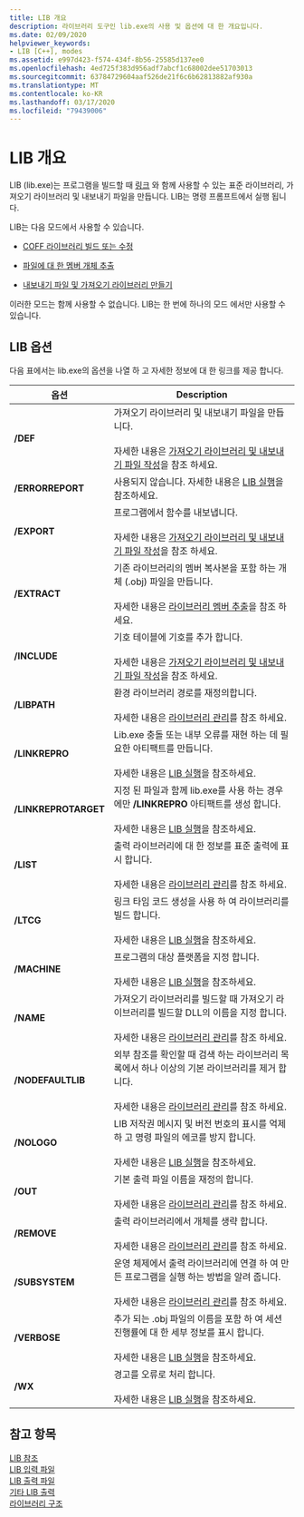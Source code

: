 ```yaml
---
title: LIB 개요
description: 라이브러리 도구인 lib.exe의 사용 및 옵션에 대 한 개요입니다.
ms.date: 02/09/2020
helpviewer_keywords:
- LIB [C++], modes
ms.assetid: e997d423-f574-434f-8b56-25585d137ee0
ms.openlocfilehash: 4ed725f383d956adf7abcf1c68002dee51703013
ms.sourcegitcommit: 63784729604aaf526de21f6c6b62813882af930a
ms.translationtype: MT
ms.contentlocale: ko-KR
ms.lasthandoff: 03/17/2020
ms.locfileid: "79439006"
---
```

# <a name="overview-of-lib"></a>LIB 개요

LIB (lib.exe)는 프로그램을 빌드할 때 [링크](linker-options.md) 와 함께 사용할 수 있는 표준 라이브러리, 가져오기 라이브러리 및 내보내기 파일을 만듭니다. LIB는 명령 프롬프트에서 실행 됩니다.

LIB는 다음 모드에서 사용할 수 있습니다.

- [COFF 라이브러리 빌드 또는 수정](managing-a-library.md)

- [파일에 대 한 멤버 개체 추출](extracting-a-library-member.md)

- [내보내기 파일 및 가져오기 라이브러리 만들기](working-with-import-libraries-and-export-files.md)

이러한 모드는 함께 사용할 수 없습니다. LIB는 한 번에 하나의 모드 에서만 사용할 수 있습니다.

## <a name="lib-options"></a>LIB 옵션

다음 표에서는 lib.exe의 옵션을 나열 하 고 자세한 정보에 대 한 링크를 제공 합니다.

|옵션|Description|
|-|-|
|**/DEF**|가져오기 라이브러리 및 내보내기 파일을 만듭니다.<br/><br/>자세한 내용은 [가져오기 라이브러리 및 내보내기 파일 작성](building-an-import-library-and-export-file.md)을 참조 하세요.|
|**/ERRORREPORT**| 사용되지 않습니다. 자세한 내용은 [LIB 실행](running-lib.md)을 참조하세요.|
|**/EXPORT**|   프로그램에서 함수를 내보냅니다.<br/><br/>자세한 내용은 [가져오기 라이브러리 및 내보내기 파일 작성](building-an-import-library-and-export-file.md)을 참조 하세요.|
|**/EXTRACT**|   기존 라이브러리의 멤버 복사본을 포함 하는 개체 (.obj) 파일을 만듭니다.<br/><br/>자세한 내용은 [라이브러리 멤버 추출](extracting-a-library-member.md)을 참조 하세요.|
|**/INCLUDE**|   기호 테이블에 기호를 추가 합니다.<br/><br/>자세한 내용은 [가져오기 라이브러리 및 내보내기 파일 작성](building-an-import-library-and-export-file.md)을 참조 하세요.|
|**/LIBPATH**|   환경 라이브러리 경로를 재정의합니다.<br/><br/>자세한 내용은 [라이브러리 관리](managing-a-library.md)를 참조 하세요.|
|**/LINKREPRO**|   Lib.exe 충돌 또는 내부 오류를 재현 하는 데 필요한 아티팩트를 만듭니다.<br/><br/>자세한 내용은 [LIB 실행](running-lib.md)을 참조하세요.|
|**/LINKREPROTARGET**|   지정 된 파일과 함께 lib.exe를 사용 하는 경우에만 **/LINKREPRO** 아티팩트를 생성 합니다.<br/><br/>자세한 내용은 [LIB 실행](running-lib.md)을 참조하세요.|
|**/LIST**|   출력 라이브러리에 대 한 정보를 표준 출력에 표시 합니다.<br/><br/>자세한 내용은 [라이브러리 관리](managing-a-library.md)를 참조 하세요.|
|**/LTCG**|   링크 타임 코드 생성을 사용 하 여 라이브러리를 빌드 합니다.<br/><br/>자세한 내용은 [LIB 실행](running-lib.md)을 참조하세요.|
|**/MACHINE**|   프로그램의 대상 플랫폼을 지정 합니다.<br/><br/>자세한 내용은 [LIB 실행](running-lib.md)을 참조하세요.|
|**/NAME**|   가져오기 라이브러리를 빌드할 때 가져오기 라이브러리를 빌드할 DLL의 이름을 지정 합니다.<br/><br/>자세한 내용은 [라이브러리 관리](managing-a-library.md)를 참조 하세요.|
|**/NODEFAULTLIB**|   외부 참조를 확인할 때 검색 하는 라이브러리 목록에서 하나 이상의 기본 라이브러리를 제거 합니다.<br/><br/>자세한 내용은 [라이브러리 관리](managing-a-library.md)를 참조 하세요.|
|**/NOLOGO**|   LIB 저작권 메시지 및 버전 번호의 표시를 억제 하 고 명령 파일의 에코를 방지 합니다.<br/><br/>자세한 내용은 [LIB 실행](running-lib.md)을 참조하세요.|
|**/OUT**|   기본 출력 파일 이름을 재정의 합니다.<br/><br/>자세한 내용은 [라이브러리 관리](managing-a-library.md)를 참조 하세요.|
|**/REMOVE**|   출력 라이브러리에서 개체를 생략 합니다.<br/><br/>자세한 내용은 [라이브러리 관리](managing-a-library.md)를 참조 하세요.|
|**/SUBSYSTEM**|   운영 체제에서 출력 라이브러리에 연결 하 여 만든 프로그램을 실행 하는 방법을 알려 줍니다.<br/><br/>자세한 내용은 [라이브러리 관리](managing-a-library.md)를 참조 하세요.|
|**/VERBOSE**|   추가 되는 .obj 파일의 이름을 포함 하 여 세션 진행률에 대 한 세부 정보를 표시 합니다.<br/><br/>자세한 내용은 [LIB 실행](running-lib.md)을 참조하세요.|
|**/WX**|   경고를 오류로 처리 합니다.<br/><br/>자세한 내용은 [LIB 실행](running-lib.md)을 참조하세요.|

## <a name="see-also"></a>참고 항목

[LIB 참조](lib-reference.md)\
[LIB 입력 파일](lib-input-files.md)\
[LIB 출력 파일](lib-output-files.md)\
[기타 LIB 출력](other-lib-output.md)\
[라이브러리 구조](structure-of-a-library.md)
